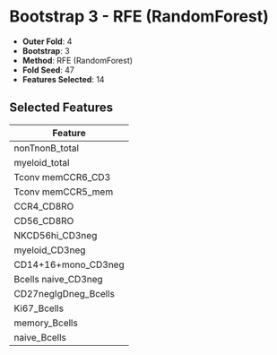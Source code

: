 # Bootstrap 3 - RFE (RandomForest)

- **Outer Fold**: 4
- **Bootstrap**: 3
- **Method**: RFE (RandomForest)
- **Fold Seed**: 47
- **Features Selected**: 14

## Selected Features

| Feature |
|---------|
| nonTnonB_total |
| myeloid_total |
| Tconv memCCR6_CD3 |
| Tconv memCCR5_mem |
| CCR4_CD8RO |
| CD56_CD8RO |
| NKCD56hi_CD3neg |
| myeloid_CD3neg |
| CD14+16+mono_CD3neg |
| Bcells naive_CD3neg |
| CD27negIgDneg_Bcells |
| Ki67_Bcells |
| memory_Bcells |
| naive_Bcells |

